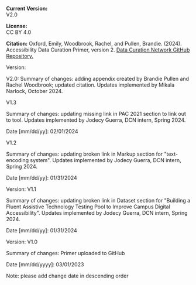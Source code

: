 **Current Version:**  
V2.0

**License:**  
CC BY 4.0

**Citation:**
Oxford, Emily, Woodbrook, Rachel, and Pullen, Brandie. (2024). Accessibility Data Curation Primer, version 2. [Data Curation Network GitHub Repository.](https://github.com/DataCurationNetwork/data-primers)

Version:

V2.0: Summary of changes: adding appendix created by Brandie Pullen and Rachel Woodbrook; updated citation. Updates implemented by Mikala Narlock, October 2024.

V1.3

Summary of changes: updating missing link in PAC 2021 section to link out to tool. Updates implemented by Jodecy Guerra, DCN intern, Spring 2024.

Date [mm/dd/yy]: 02/01/2024

V1.2

Summary of changes: updating broken link in Markup section for "text-encoding system". Updates implemented by Jodecy Guerra, DCN intern, Spring 2024.

Date [mm/dd/yy]: 01/31/2024

Version:
V1.1

Summary of changes: updating broken link in Dataset section for "Building a Fluent Assistive Technology Testing Pool to Improve Campus Digital Accessibility". Updates implemented by Jodecy Guerra, DCN intern, Spring 2024.

Date [mm/dd/yy]: 01/31/2024

Version:
V1.0

Summary of changes: Primer uploaded to GitHub

Date [mm/dd/yyyy]: 03/01/2023

Note: please add change date in descending order